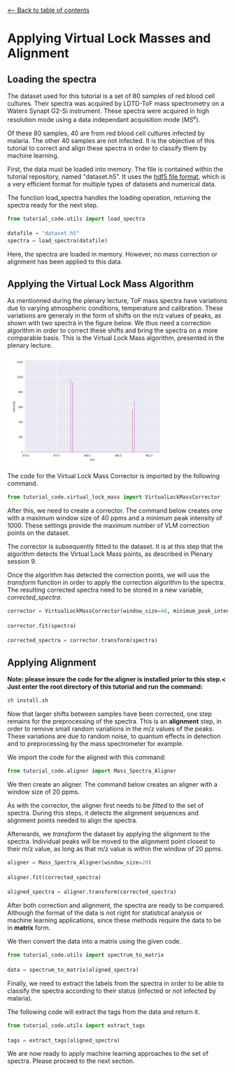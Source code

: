 <a href="../../#table-of-contents"><-- Back to table of contents</a>

# Applying Virtual Lock Masses and Alignment

## Loading the spectra

The dataset used for this tutorial is a set of 80 samples of red blood cell cultures. 
Their spectra was acquired by LDTD-ToF mass spectrometry on a Waters Synapt G2-Si instrument. 
These spectra were acquired in high resolution mode using a data independant acquisition mode ($MS^e$).

Of these 80 samples, 40 are from red blood cell cultures infected by malaria. 
The other 40 samples are not infected. It is the objective of this tutorial to correct and align these spectra in order to classify them by machine learning.

First, the data must be loaded into memory. The file is contained within the tutorial repository, named "dataset.h5". 
It uses the [hdf5 file format](https://en.wikipedia.org/wiki/Hierarchical_Data_Format), which is a very efficient format for multiple types of datasets and numerical data.

The function load_spectra handles the loading operation, returning the spectra ready for the next step.

```python
from tutorial_code.utils import load_spectra

datafile = "dataset.h5"
spectra = load_spectra(datafile)
```
Here, the spectra are loaded in memory. 
However, no mass correction or alignment has been applied to this data.

## Applying the Virtual Lock Mass Algorithm

As mentionned during the plenary lecture, ToF mass spectra have variations due to varying atmospheric conditions, temperature and calibration.
These variations are generaly in the form of shifts on the m/z values of peaks, as shown with two spectra in the figure below.
We thus need a correction algorithm in order to correct these shifts and bring the spectra on a more comparable basis.
This is the Virtual Lock Mass algorithm, presented in the plenary lecture.

<img src="figures/offset.png" height="250" />

The code for the Virtual Lock Mass Corrector is imported by the following command.

```python
from tutorial_code.virtual_lock_mass import VirtualLockMassCorrector
```

After this, we need to create a corrector.
The command below creates one with a maximum window size of 40 ppms and a minimum peak intensity of 1000.
These settings provide the maximum number of VLM correction points on the dataset.

The corrector is subsequently fitted to the dataset.
It is at this step that the algorithm detects the Virtual Lock Mass points, as described in Plenary session 9.

Once the algorithm has detected the correction points, we will use the *transform* function in order to apply the correction algorithm to the spectra.
The resulting corrected spectra need to be stored in a new variable, *corrected_spectra*.

```python
corrector = VirtualLockMassCorrector(window_size=40, minimum_peak_intensity=1000)

corrector.fit(spectra)

corrected_spectra = corrector.transform(spectra)
```

## Applying Alignment

**Note: please insure the code for the aligner is installed prior to this step.<
Just enter the root directory of  this tutorial and run the command:**

```bash
sh install.sh
```

Now that larger shifts between samples have been corrected, one step remains for the preprocessing of the spectra.
This is an **alignment** step, in order to remove small random variations in the m/z values of the peaks.
These variations are due to random noise, to quantum effects in detection and to preprocessing by the mass spectrometer for example.

We import the code for the aligned with this command:

```python
from tutorial_code.aligner import Mass_Spectra_Aligner
```
We then create an aligner.
The command below creates an aligner with a window size of 20 ppms.

As with the corrector, the aligner first needs to be *fitted* to the set of spectra.
During this steps, it detects the alignment sequences and alignment points needed to align the spectra.

Afterwards, we *transform* the dataset by applying the alignment to the spectra.
Individual peaks will be moved to the alignment point closest to their m/z value, as long as that m/z value is within the window of 20 ppms.

```python
aligner = Mass_Spectra_Aligner(window_size=20)

aligner.fit(corrected_spectra)

aligned_spectra = aligner.transform(corrected_spectra)
```

After both correction and alignment, the spectra are ready to be compared.
Although the format of the data is not right for statistical analysis or machine learning applications, since these methods require the data to be in **matrix** form.

We then convert the data into a matrix using the given code.

```python
from tutorial_code.utils import spectrum_to_matrix

data = spectrum_to_matrix(aligned_spectra)
```

Finally, we need to extract the labels from the spectra in order to be able to classify the spectra according to their status (infected or not infected by malaria).

The following code will extract the tags from the data and return it.

```python
from tutorial_code.utils import extract_tags

tags = extract_tags(aligned_spectra)
```

We are now ready to apply machine learning approaches to the set of spectra.
Please proceed to the next section.
